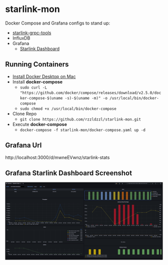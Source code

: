 # starlink-mon
Docker Compose and Grafana configs to stand up:
* [starlink-grpc-tools](https://github.com/sparky8512/starlink-grpc-tools)
* InfluxDB
* Grafana
  * [Starlink Dashboard](#grafana-starlink-dashboard-screenshot)

## Running Containers
* [Install Docker Desktop on Mac](https://docs.docker.com/desktop/mac/install/)  
* Install **docker-compose**  
  * ```sudo curl -L "https://github.com/docker/compose/releases/download/v2.5.0/docker-compose-$(uname -s)-$(uname -m)" -o /usr/local/bin/docker-compose```
  * ```sudo chmod +x /usr/local/bin/docker-compose```
* Clone Repo  
  * ```git clone https://github.com/rzzldzzl/starlink-mon.git```  
* Execute **docker-compose**  
  * ```docker-compose -f starlink-mon/docker-compose.yaml up -d```

## Grafana Url
http://localhost:3000/d/mwneEVwnz/starlink-stats

## Grafana Starlink Dashboard Screenshot
![](images/ScreenShot_1.png)
